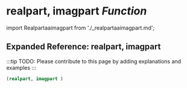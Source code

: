 # **realpart, imagpart** *Function*

import Realpartaaimagpart from './_realpartaaimagpart.md';

<Realpartaaimagpart />

## Expanded Reference: realpart, imagpart

:::tip
TODO: Please contribute to this page by adding explanations and examples
:::

```lisp
(realpart, imagpart )
```
